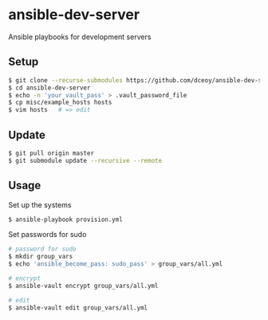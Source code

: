 ansible-dev-server
==================

Ansible playbooks for development servers

Setup
-----

```sh
$ git clone --recurse-submodules https://github.com/dceoy/ansible-dev-server.git
$ cd ansible-dev-server
$ echo -n 'your_vault_pass' > .vault_password_file
$ cp misc/example_hosts hosts
$ vim hosts   # => edit
```

Update
------

```sh
$ git pull origin master
$ git submodule update --recursive --remote
```

Usage
-----

Set up the systems

```sh
$ ansible-playbook provision.yml
```

Set passwords for sudo

```sh
# password for sudo
$ mkdir group_vars
$ echo 'ansible_become_pass: sudo_pass' > group_vars/all.yml

# encrypt
$ ansible-vault encrypt group_vars/all.yml

# edit
$ ansible-vault edit group_vars/all.yml
```
